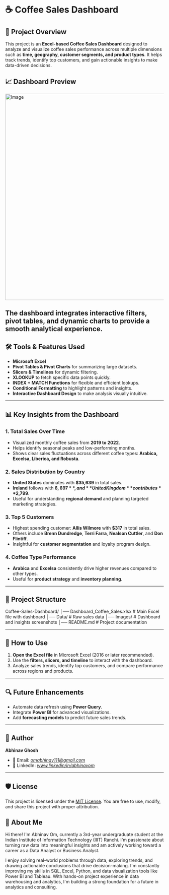 # ☕ Coffee Sales Dashboard  

## 📌 Project Overview  
This project is an **Excel-based Coffee Sales Dashboard** designed to analyze and visualize coffee sales performance across multiple dimensions such as **time, geography, customer segments, and product types**. It helps track trends, identify top customers, and gain actionable insights to make data-driven decisions.  

## 📈 Dashboard Preview  
<img width="1226" height="655" alt="Image" src="https://github.com/user-attachments/assets/6f1fd609-0cca-466d-aff7-4bf833798cef" />

The dashboard integrates **interactive filters**, **pivot tables**, and **dynamic charts** to provide a smooth analytical experience.  
---

## 🛠️ Tools & Features Used  
- **Microsoft Excel**  
- **Pivot Tables & Pivot Charts** for summarizing large datasets.  
- **Slicers & Timelines** for dynamic filtering.  
- **XLOOKUP** to fetch specific data points quickly.  
- **INDEX + MATCH Functions** for flexible and efficient lookups.  
- **Conditional Formatting** to highlight patterns and insights.  
- **Interactive Dashboard Design** to make analysis visually intuitive.  

---

## 📊 Key Insights from the Dashboard  

### **1. Total Sales Over Time**  
- Visualized monthly coffee sales from **2019 to 2022**.  
- Helps identify seasonal peaks and low-performing months.  
- Shows clear sales fluctuations across different coffee types: **Arabica, Excelsa, Liberica, and Robusta**.  

### **2. Sales Distribution by Country**  
- **United States** dominates with **$35,639** in total sales.  
- **Ireland** follows with **$6,697**, and **United Kingdom** contributes **$2,799**.  
- Useful for understanding **regional demand** and planning targeted marketing strategies.  

### **3. Top 5 Customers**  
- Highest spending customer: **Allis Wilmore** with **$317** in total sales.  
- Others include **Brenn Dundredge**, **Terri Farra**, **Nealson Cuttler**, and **Don Flintiff**.  
- Insightful for **customer segmentation** and loyalty program design.  

### **4. Coffee Type Performance**  
- **Arabica** and **Excelsa** consistently drive higher revenues compared to other types.  
- Useful for **product strategy** and **inventory planning**.  

---

## 📂 Project Structure  
Coffee-Sales-Dashboard/
│── Dashboard_Coffee_Sales.xlsx # Main Excel file with dashboard
│── Data/ # Raw sales data
│── Images/ # Dashboard and insights screenshots
│── README.md # Project documentation

---

## 🚀 How to Use  
1. **Open the Excel file** in Microsoft Excel (2016 or later recommended).  
2. Use the **filters, slicers, and timeline** to interact with the dashboard.  
3. Analyze sales trends, identify top customers, and compare performance across regions and products.  

---

## 🔍 Future Enhancements  
- Automate data refresh using **Power Query**.  
- Integrate **Power BI** for advanced visualizations.  
- Add **forecasting models** to predict future sales trends.  

---

## 📢 Author  
**Abhinav Ghosh**  
- 📧 Email: *omabhinav111@gmail.com*  
- 💼 LinkedIn: *www.linkedin/in/abhinavom*  

---
## 🛡️ License

This project is licensed under the [MIT License](LICENSE). You are free to use, modify, and share this project with proper attribution.

## 🌟 About Me

Hi there! I'm Abhinav Om, currently a 3rd-year undergraduate student at the Indian Institute of Information Technology (IIIT) Ranchi.
I'm passionate about turning raw data into meaningful insights and am actively working toward a career as a Data Analyst or Business Analyst.

I enjoy solving real-world problems through data, exploring trends, and drawing actionable conclusions that drive decision-making.
I'm constantly improving my skills in SQL, Excel, Python, and data visualization tools like Power BI and Tableau.
With hands-on project experience in data warehousing and analytics, I'm building a strong foundation for a future in analytics and consulting.
